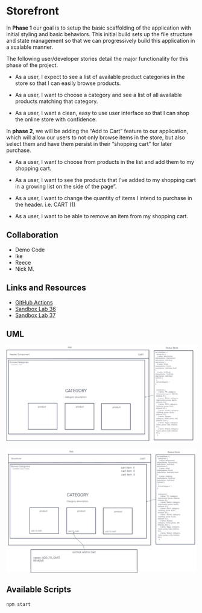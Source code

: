 # Storefront

In **Phase 1** our goal is to setup the basic scaffolding of the application with initial styling and basic behaviors. This initial build sets up the file structure and state management so that we can progressively build this application in a scalable manner.

The following user/developer stories detail the major functionality for this phase of the project.

- As a user, I expect to see a list of available product categories in the store so that I can easily browse products.

- As a user, I want to choose a category and see a list of all available products matching that category.

- As a user, I want a clean, easy to use user interface so that I can shop the online store with confidence.

In **phase 2**, we will be adding the “Add to Cart” feature to our application, which will allow our users to not only browse items in the store, but also select them and have them persist in their “shopping cart” for later purchase.

- As a user, I want to choose from products in the list and add them to my shopping cart.

- As a user, I want to see the products that I’ve added to my shopping cart in a growing list on the side of the page”.

- As a user, I want to change the quantity of items I intend to purchase in the header. i.e. CART (1)

- As a user, I want to be able to remove an item from my shopping cart.

## Collaboration

- Demo Code
- Ike
- Reece
- Nick M.

## Links and Resources

- [GitHub Actions](https://github.com/KaedenOC/storefront/actions)
- [Sandbox Lab 36](https://codesandbox.io/p/github/KaedenOC/storefront/redux2?layout=%257B%2522sidebarPanel%2522%253A%2522EXPLORER%2522%252C%2522rootPanelGroup%2522%253A%257B%2522direction%2522%253A%2522horizontal%2522%252C%2522type%2522%253A%2522PANEL_GROUP%2522%252C%2522id%2522%253A%2522ROOT_LAYOUT%2522%252C%2522panels%2522%253A%255B%257B%2522type%2522%253A%2522PANEL_GROUP%2522%252C%2522direction%2522%253A%2522horizontal%2522%252C%2522id%2522%253A%2522EDITOR%2522%252C%2522panels%2522%253A%255B%257B%2522type%2522%253A%2522PANEL%2522%252C%2522panelType%2522%253A%2522TABS%2522%252C%2522id%2522%253A%2522cljswmld400sf356m0y1cmxud%2522%257D%255D%252C%2522sizes%2522%253A%255B100%255D%257D%252C%257B%2522type%2522%253A%2522PANEL_GROUP%2522%252C%2522direction%2522%253A%2522horizontal%2522%252C%2522id%2522%253A%2522DEVTOOLS%2522%252C%2522panels%2522%253A%255B%257B%2522type%2522%253A%2522PANEL%2522%252C%2522panelType%2522%253A%2522TABS%2522%252C%2522id%2522%253A%2522cljswmld400sh356mc24st7ry%2522%257D%255D%252C%2522sizes%2522%253A%255B100%255D%257D%255D%252C%2522sizes%2522%253A%255B50%252C50%255D%257D%252C%2522tabbedPanels%2522%253A%257B%2522cljswmld400sf356m0y1cmxud%2522%253A%257B%2522tabs%2522%253A%255B%257B%2522id%2522%253A%2522cljswmld400se356mew8dlp7f%2522%252C%2522mode%2522%253A%2522permanent%2522%252C%2522type%2522%253A%2522FILE%2522%252C%2522filepath%2522%253A%2522%252FREADME.md%2522%257D%255D%252C%2522id%2522%253A%2522cljswmld400sf356m0y1cmxud%2522%252C%2522activeTabId%2522%253A%2522cljswmld400se356mew8dlp7f%2522%257D%252C%2522cljswmld400sh356mc24st7ry%2522%253A%257B%2522tabs%2522%253A%255B%257B%2522id%2522%253A%2522cljswmld400sg356mc3yxaa56%2522%252C%2522mode%2522%253A%2522permanent%2522%252C%2522type%2522%253A%2522TASK_PORT%2522%252C%2522taskId%2522%253A%2522dev%2522%252C%2522port%2522%253A5173%252C%2522path%2522%253A%2522%252F%2522%257D%255D%252C%2522id%2522%253A%2522cljswmld400sh356mc24st7ry%2522%252C%2522activeTabId%2522%253A%2522cljswmld400sg356mc3yxaa56%2522%257D%257D%252C%2522showDevtools%2522%253Atrue%252C%2522showSidebar%2522%253Atrue%252C%2522sidebarPanelSize%2522%253A15%257D)
- [Sandbox Lab 37]()

## UML

![UML36](./assets/uml36.jpg)

![UML37](./assets/uml37.jpg)

## Available Scripts

`npm start`
